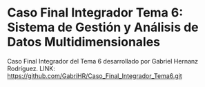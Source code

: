 # Caso Final Integrador Tema 6: Sistema de Gestión y Análisis de Datos Multidimensionales

Caso Final Integrador del Tema 6 desarrollado por Gabriel Hernanz Rodríguez.
LINK: https://github.com/GabriHR/Caso_Final_Integrador_Tema6.git
